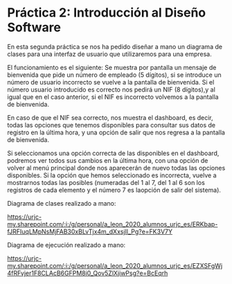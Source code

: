 # Práctica 2: Introducción al Diseño Software

En esta segunda práctica se nos ha pedido diseñar a mano un diagrama de clases para una interfaz de usuario que utilizaremos para una empresa.

El funcionamiento es el siguiente: Se muestra por pantalla un mensaje de bienvenida que pide un número de empleado (5 dígitos), si se introduce un número de usuario incorrecto se vuelve a la pantalla de bienvenida. Si el número usuario introducido es correcto nos pedirá un NIF (8 dígitos),y al igual que en el caso anterior, si el NIF es incorrecto volvemos a la pantalla de bienvenida.

En caso de que el NIF sea correcto, nos muestra el dashboard, es decir, todas las opciones que tenemos disponibles para consultar sus datos de registro en la última hora, y una opción de salir que nos regresa a la pantalla de bienvenida.

Si seleccionamos una opción correcta de las disponibles en el dashboard, podremos ver todos sus cambios en la última hora, con una opción de volver al menú principal donde nos aparecerán de nuevo todas las opciones disponibles. Si la opción que hemos seleccionado es incorrecta, vuelve a mostrarnos todas las posibles (numeradas del 1 al 7, del 1 al 6 son los registros de cada elemento y el número 7 es laopción de salir del sistema).

Diagrama de clases realizado a mano:

https://urjc-my.sharepoint.com/:i:/g/personal/a_leon_2020_alumnos_urjc_es/ERKbap-fJRFIuqLMpNsMjFAB30xBLvTjx4m_dXxsjIl_Pg?e=FK3V7Y

Diagrama de ejecución realizado a mano:

https://urjc-my.sharepoint.com/:i:/g/personal/a_leon_2020_alumnos_urjc_es/EZXSFgWj4fRFvjer1F8CLAcB6GFPM8i0_Qov5ZlXjiwPsg?e=BcEqrh



